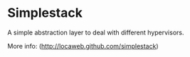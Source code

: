 # Simplestack

A simple abstraction layer to deal with different hypervisors.

More info: (http://locaweb.github.com/simplestack)
